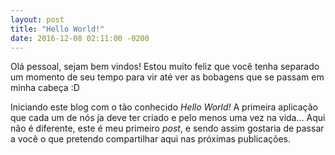 ```yaml
---
layout: post
title: "Hello World!"
date: 2016-12-08 02:11:00 -0200
---
```

Olá pessoal, sejam bem vindos!
Estou muito feliz que você tenha separado um momento de seu tempo para vir até ver as bobagens
que se passam em minha cabeça :D

Iniciando este blog com o tão conhecido _Hello World!_ A primeira aplicação que cada um de nós ja deve ter
criado e pelo menos uma vez na vida...
Aqui não é diferente, este é meu primeiro _post_, e sendo assim gostaria de passar a você o que pretendo
compartilhar aqui nas próximas publicações.
